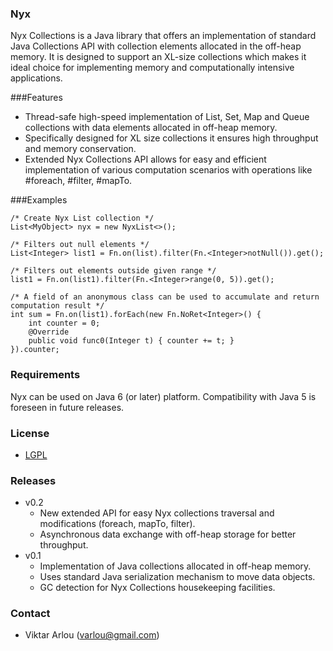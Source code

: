 ### Nyx

Nyx Collections is a Java library that offers an implementation of standard Java Collections API with collection elements allocated in the off-heap memory. It is designed to support an XL-size collections which makes it ideal choice for implementing memory and computationally intensive applications.

###Features
* Thread-safe high-speed implementation of List, Set, Map and Queue collections with data elements allocated in off-heap memory. 
* Specifically designed for XL size collections it ensures high throughput and memory conservation.
* Extended Nyx Collections API allows for easy and efficient implementation of various computation scenarios with operations like #foreach, #filter, #mapTo.  

###Examples
```
/* Create Nyx List collection */
List<MyObject> nyx = new NyxList<>();

/* Filters out null elements */
List<Integer> list1 = Fn.on(list).filter(Fn.<Integer>notNull()).get();

/* Filters out elements outside given range */
list1 = Fn.on(list1).filter(Fn.<Integer>range(0, 5)).get();

/* A field of an anonymous class can be used to accumulate and return computation result */
int sum = Fn.on(list1).forEach(new Fn.NoRet<Integer>() {
	int counter = 0;
	@Override
	public void func0(Integer t) { counter += t; }
}).counter;
```
### Requirements

Nyx can be used on Java 6 (or later) platform. Compatibility with Java 5 is foreseen in future releases. 

### License

* [LGPL](http://www.gnu.org/copyleft/lesser.html) 

### Releases

* v0.2
	- New extended API for easy Nyx collections traversal and modifications (foreach, mapTo, filter).
	- Asynchronous data exchange with off-heap storage for better throughput. 
* v0.1
	- Implementation of Java collections allocated in off-heap memory. 
	- Uses standard Java serialization mechanism to move data objects.
	- GC detection for Nyx Collections housekeeping facilities.

### Contact

* Viktar Arlou (varlou@gmail.com)
